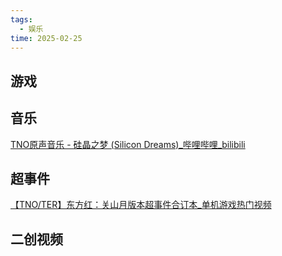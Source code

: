```yaml
---
tags:
  - 娱乐
time: 2025-02-25
---
```

## 游戏

## 音乐
[TNO原声音乐 - 硅晶之梦 (Silicon Dreams)_哔哩哔哩_bilibili](https://www.bilibili.com/video/BV1MT411X7EX?spm_id_from=333.788.recommend_more_video.-1&vd_source=f129459aae6c6657e79d179b353113ae)
## 超事件
[【TNO/TER】东方红：关山月版本超事件合订本_单机游戏热门视频](https://www.bilibili.com/video/BV1NvAQeQE6F/?vd_source=f129459aae6c6657e79d179b353113ae)
## 二创视频


